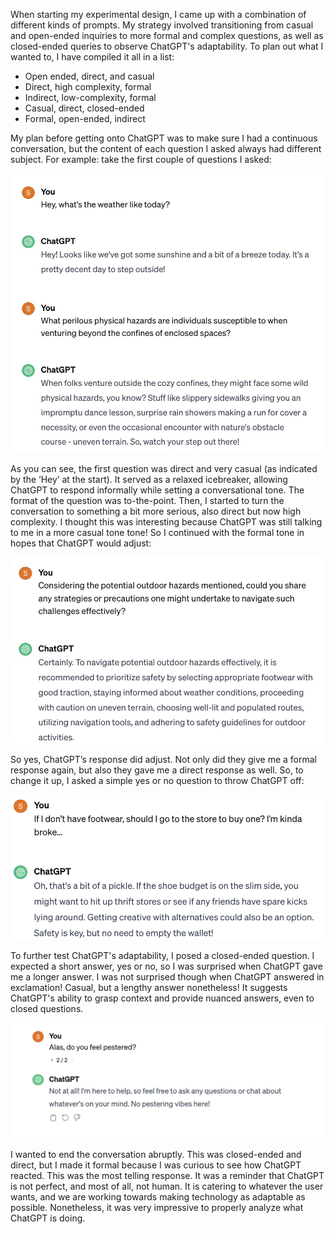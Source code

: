 When starting my experimental design, I came up with a combination of different kinds of prompts. My strategy involved transitioning from casual and open-ended inquiries to more formal and complex questions, as well as closed-ended queries to observe ChatGPT's adaptability. To plan out what I wanted to, I have compiled it all in a list:  <br>
*   Open ended, direct, and casual  
*   Direct, high complexity, formal  
*   Indirect, low-complexity, formal  
*   Casual, direct, closed-ended <br>
*   Formal, open-ended, indirect <br>

My plan before getting onto ChatGPT was to make sure I had a continuous conversation, but the content of each question I asked always had different subject. For example: take the first couple of questions I asked: <br>

<img src="1.jpg" alt="Weather" width="500">

As you can see, the first question was direct and very casual (as indicated by the ‘Hey’ at the start). It served as a relaxed icebreaker, allowing ChatGPT to respond informally while setting a conversational tone. The format of the question was to-the-point. Then, I started to turn the conversation to something a bit more serious, also direct but now high complexity. I thought this was interesting because ChatGPT was still talking to me in a more casual tone tone! So I continued with the formal tone in hopes that ChatGPT would adjust:    <br>

<img src="2.jpg" alt="Precaution" width="500">

So yes, ChatGPT’s response did adjust. Not only did they give me a formal response again, but also they gave me a direct response as well. So, to change it up, I asked a simple yes or no question to throw ChatGPT off:  <br>

<img src="3.png" alt="Broke" width="500">

To further test ChatGPT's adaptability, I posed a closed-ended question. I expected a short answer, yes or no, so I was surprised when ChatGPT gave me a longer answer. I was not surprised though when ChatGPT answered in exclamation! Casual, but a lengthy answer nonetheless! It suggests ChatGPT's ability to grasp context and provide nuanced answers, even to closed questions. <br>


<img src="4.png" alt="Done" width="700">

I wanted to end the conversation abruptly. This was closed-ended and direct, but I made it formal because I was curious to see how ChatGPT reacted. This was the most telling response. It was a reminder that ChatGPT is not perfect, and most of all, not human. It is catering to whatever the user wants, and we are working towards making technology as adaptable as possible. Nonetheless, it was very impressive to properly analyze what ChatGPT is doing. <br>


